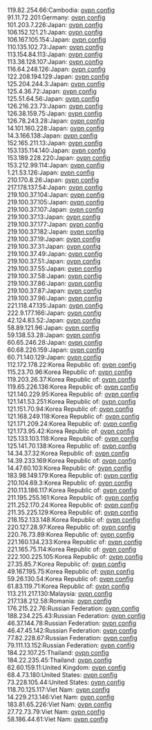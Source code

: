 119.82.254.66:Cambodia: [ovpn config](vpn/119_82_254_66.ovpn)  
91.11.72.201:Germany: [ovpn config](vpn/91_11_72_201.ovpn)  
101.203.7.226:Japan: [ovpn config](vpn/101_203_7_226.ovpn)  
106.152.121.21:Japan: [ovpn config](vpn/106_152_121_21.ovpn)  
106.167.105.154:Japan: [ovpn config](vpn/106_167_105_154.ovpn)  
110.135.102.73:Japan: [ovpn config](vpn/110_135_102_73.ovpn)  
113.154.84.113:Japan: [ovpn config](vpn/113_154_84_113.ovpn)  
113.38.128.107:Japan: [ovpn config](vpn/113_38_128_107.ovpn)  
116.64.248.126:Japan: [ovpn config](vpn/116_64_248_126.ovpn)  
122.208.194.129:Japan: [ovpn config](vpn/122_208_194_129.ovpn)  
125.204.244.3:Japan: [ovpn config](vpn/125_204_244_3.ovpn)  
125.4.36.72:Japan: [ovpn config](vpn/125_4_36_72.ovpn)  
125.51.64.56:Japan: [ovpn config](vpn/125_51_64_56.ovpn)  
126.216.23.73:Japan: [ovpn config](vpn/126_216_23_73.ovpn)  
126.38.159.75:Japan: [ovpn config](vpn/126_38_159_75.ovpn)  
126.78.243.28:Japan: [ovpn config](vpn/126_78_243_28.ovpn)  
14.101.160.228:Japan: [ovpn config](vpn/14_101_160_228.ovpn)  
14.3.166.138:Japan: [ovpn config](vpn/14_3_166_138.ovpn)  
152.165.211.13:Japan: [ovpn config](vpn/152_165_211_13.ovpn)  
153.135.114.140:Japan: [ovpn config](vpn/153_135_114_140.ovpn)  
153.189.228.220:Japan: [ovpn config](vpn/153_189_228_220.ovpn)  
153.212.99.114:Japan: [ovpn config](vpn/153_212_99_114.ovpn)  
1.21.53.126:Japan: [ovpn config](vpn/1_21_53_126.ovpn)  
210.170.8.26:Japan: [ovpn config](vpn/210_170_8_26.ovpn)  
217.178.137.54:Japan: [ovpn config](vpn/217_178_137_54.ovpn)  
219.100.37.104:Japan: [ovpn config](vpn/219_100_37_104.ovpn)  
219.100.37.105:Japan: [ovpn config](vpn/219_100_37_105.ovpn)  
219.100.37.107:Japan: [ovpn config](vpn/219_100_37_107.ovpn)  
219.100.37.13:Japan: [ovpn config](vpn/219_100_37_13.ovpn)  
219.100.37.177:Japan: [ovpn config](vpn/219_100_37_177.ovpn)  
219.100.37.182:Japan: [ovpn config](vpn/219_100_37_182.ovpn)  
219.100.37.19:Japan: [ovpn config](vpn/219_100_37_19.ovpn)  
219.100.37.31:Japan: [ovpn config](vpn/219_100_37_31.ovpn)  
219.100.37.49:Japan: [ovpn config](vpn/219_100_37_49.ovpn)  
219.100.37.51:Japan: [ovpn config](vpn/219_100_37_51.ovpn)  
219.100.37.55:Japan: [ovpn config](vpn/219_100_37_55.ovpn)  
219.100.37.58:Japan: [ovpn config](vpn/219_100_37_58.ovpn)  
219.100.37.86:Japan: [ovpn config](vpn/219_100_37_86.ovpn)  
219.100.37.87:Japan: [ovpn config](vpn/219_100_37_87.ovpn)  
219.100.37.96:Japan: [ovpn config](vpn/219_100_37_96.ovpn)  
221.118.47.135:Japan: [ovpn config](vpn/221_118_47_135.ovpn)  
222.9.177.166:Japan: [ovpn config](vpn/222_9_177_166.ovpn)  
42.124.83.52:Japan: [ovpn config](vpn/42_124_83_52.ovpn)  
58.89.121.96:Japan: [ovpn config](vpn/58_89_121_96.ovpn)  
59.138.53.28:Japan: [ovpn config](vpn/59_138_53_28.ovpn)  
60.65.246.28:Japan: [ovpn config](vpn/60_65_246_28.ovpn)  
60.68.226.159:Japan: [ovpn config](vpn/60_68_226_159.ovpn)  
60.71.140.129:Japan: [ovpn config](vpn/60_71_140_129.ovpn)  
112.172.178.22:Korea Republic of: [ovpn config](vpn/112_172_178_22.ovpn)  
115.23.70.96:Korea Republic of: [ovpn config](vpn/115_23_70_96.ovpn)  
119.203.26.37:Korea Republic of: [ovpn config](vpn/119_203_26_37.ovpn)  
119.65.226.136:Korea Republic of: [ovpn config](vpn/119_65_226_136.ovpn)  
121.140.229.95:Korea Republic of: [ovpn config](vpn/121_140_229_95.ovpn)  
121.141.53.251:Korea Republic of: [ovpn config](vpn/121_141_53_251.ovpn)  
121.151.70.94:Korea Republic of: [ovpn config](vpn/121_151_70_94.ovpn)  
121.168.249.118:Korea Republic of: [ovpn config](vpn/121_168_249_118.ovpn)  
121.171.209.24:Korea Republic of: [ovpn config](vpn/121_171_209_24.ovpn)  
121.173.95.42:Korea Republic of: [ovpn config](vpn/121_173_95_42.ovpn)  
125.133.103.118:Korea Republic of: [ovpn config](vpn/125_133_103_118.ovpn)  
125.141.70.138:Korea Republic of: [ovpn config](vpn/125_141_70_138.ovpn)  
14.34.37.32:Korea Republic of: [ovpn config](vpn/14_34_37_32.ovpn)  
14.39.233.169:Korea Republic of: [ovpn config](vpn/14_39_233_169.ovpn)  
14.47.60.103:Korea Republic of: [ovpn config](vpn/14_47_60_103.ovpn)  
183.98.149.179:Korea Republic of: [ovpn config](vpn/183_98_149_179.ovpn)  
210.104.69.3:Korea Republic of: [ovpn config](vpn/210_104_69_3.ovpn)  
210.113.186.117:Korea Republic of: [ovpn config](vpn/210_113_186_117.ovpn)  
211.195.255.161:Korea Republic of: [ovpn config](vpn/211_195_255_161.ovpn)  
211.252.170.24:Korea Republic of: [ovpn config](vpn/211_252_170_24.ovpn)  
211.35.225.129:Korea Republic of: [ovpn config](vpn/211_35_225_129.ovpn)  
218.152.133.148:Korea Republic of: [ovpn config](vpn/218_152_133_148.ovpn)  
220.127.28.97:Korea Republic of: [ovpn config](vpn/220_127_28_97.ovpn)  
220.76.73.89:Korea Republic of: [ovpn config](vpn/220_76_73_89.ovpn)  
221.160.134.233:Korea Republic of: [ovpn config](vpn/221_160_134_233.ovpn)  
221.165.75.114:Korea Republic of: [ovpn config](vpn/221_165_75_114.ovpn)  
222.100.225.105:Korea Republic of: [ovpn config](vpn/222_100_225_105.ovpn)  
27.35.85.7:Korea Republic of: [ovpn config](vpn/27_35_85_7.ovpn)  
49.167.195.75:Korea Republic of: [ovpn config](vpn/49_167_195_75.ovpn)  
59.26.130.54:Korea Republic of: [ovpn config](vpn/59_26_130_54.ovpn)  
61.83.119.71:Korea Republic of: [ovpn config](vpn/61_83_119_71.ovpn)  
113.211.217.130:Malaysia: [ovpn config](vpn/113_211_217_130.ovpn)  
217.138.212.58:Romania: [ovpn config](vpn/217_138_212_58.ovpn)  
176.215.22.76:Russian Federation: [ovpn config](vpn/176_215_22_76.ovpn)  
188.234.225.43:Russian Federation: [ovpn config](vpn/188_234_225_43.ovpn)  
46.37.144.78:Russian Federation: [ovpn config](vpn/46_37_144_78.ovpn)  
46.47.45.142:Russian Federation: [ovpn config](vpn/46_47_45_142.ovpn)  
77.82.228.67:Russian Federation: [ovpn config](vpn/77_82_228_67.ovpn)  
79.111.13.152:Russian Federation: [ovpn config](vpn/79_111_13_152.ovpn)  
184.22.107.25:Thailand: [ovpn config](vpn/184_22_107_25.ovpn)  
184.22.235.45:Thailand: [ovpn config](vpn/184_22_235_45.ovpn)  
62.60.159.11:United Kingdom: [ovpn config](vpn/62_60_159_11.ovpn)  
68.4.73.180:United States: [ovpn config](vpn/68_4_73_180.ovpn)  
73.228.105.44:United States: [ovpn config](vpn/73_228_105_44.ovpn)  
118.70.125.117:Viet Nam: [ovpn config](vpn/118_70_125_117.ovpn)  
14.229.213.146:Viet Nam: [ovpn config](vpn/14_229_213_146.ovpn)  
183.81.65.226:Viet Nam: [ovpn config](vpn/183_81_65_226.ovpn)  
27.72.73.79:Viet Nam: [ovpn config](vpn/27_72_73_79.ovpn)  
58.186.44.61:Viet Nam: [ovpn config](vpn/58_186_44_61.ovpn)  
